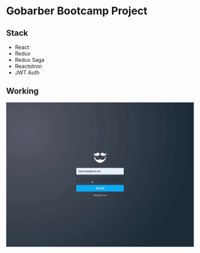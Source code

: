 # Gobarber Bootcamp Project

## Stack

- React
- Redux
- Redux Saga
- Reactotron
- JWT Auth

## Working

![](gobarber.gif)
